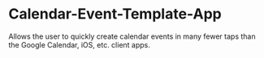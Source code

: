 # Calendar-Event-Template-App
Allows the user to quickly create calendar events in many fewer taps than the Google Calendar, iOS, etc. client apps.
